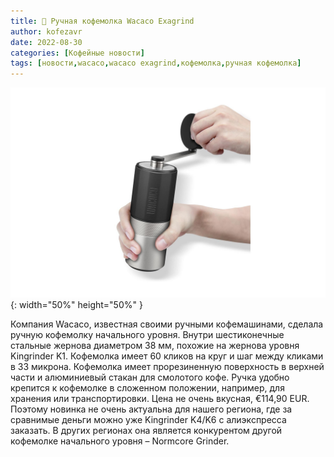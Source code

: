 ```yaml
---
title: 📰 Ручная кофемолка Wacaco Exagrind
author: kofezavr
date: 2022-08-30
categories: [Кофейные новости]
tags: [новости,wacaco,wacaco exagrind,кофемолка,ручная кофемолка]
--- 
```


![Ручная кофемолка Wacaco Exagrind](/assets/img/posts/22/08/wacaco-exagrind.jpg){: width="50%" height="50%" }

Компания Wacaco, известная своими ручными кофемашинами, сделала ручную кофемолку начального уровня. Внутри шестиконечные стальные жернова диаметром 38 мм, похожие на жернова уровня Kingrinder K1. Кофемолка имеет 60 кликов на круг и шаг между кликами в 33 микрона. Кофемолка имеет прорезиненную поверхность в верхней части и алюминиевый стакан для смолотого кофе. Ручка удобно крепится к кофемолке в сложенном положении, например, для хранения или транспортировки. Цена не очень вкусная, €114,90 EUR. Поэтому новинка не очень актуальна для нашего региона, где за сравнимые деньги можно уже Kingrinder K4/K6 с алиэкспресса заказать. В других регионах она является конкурентом другой кофемолке начального уровня – Normcore Grinder.